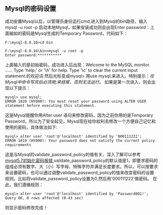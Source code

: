## Mysql的密码设置

成功安置Mysql以后，以管理员身份运行cmd,进入到Mysql的bin路径，输入mysql -u root -p 启动本地Mysql，如果安装成功则会出现Enter password：上面输如的密码是Mysql生成的Temporary Password，代码如下：
```
F:\mysql-8.0.16>cd bin

F:\mysql-8.0.16\bin>mysql -u root -p
Enter password:***********
```
上面输入的是初始密码，成功进入后出现：Welcome to the MySQL monitor.  …… Type 'help;' or '\h' for help. Type '\c' to clear the current input statement.的欢迎词
然后光标变成mysql>
用use mysql;来进入。特别提示：*在Mysql中命令写完后必须用;来结尾，否则无法运行。*
如果是第一次进入，则会出现以下提示：
```
mysql> use mysql;
ERROR 1820 (HY000): You must reset your password using ALTER USER statement before executing this statement.
```
这是Mysql提醒你用Alter user 语句来修改密码，因为之前你用的是Temporary Password，所以为了安全起见，Mysql现在给你权利去修改一个方便自己记忆和使用的密码，具体做法如下:
```
mysql> alter user 'root'@'localhost' identified by '000111222';
ERROR 1819 (HY000): Your password does not satisfy the current policy requirements
```
这是与Mysql的validate_password_policy的值有关，深入了解可以参考[mysql5.7初始化密码报错 ](https://blog.csdn.net/memory6364/article/details/82426052)
validate_password_policy的默认值是1，即要求密码的组成必须有数字、大（小）写字母、特殊字符并满足长度要求。所以，可以按要求来设置密码，也可以通过调整validate_password_policy的值来改变密码的设置规则。比如将validate_password_policy设置为0,然后用'000111222'做密码。
在此，我们遵循规则：
```
mysql> alter user 'root'@'localhost' identified by 'Password001!';
Query OK, 0 rows affected (0.43 sec)
```
则显示密码修改完成！
